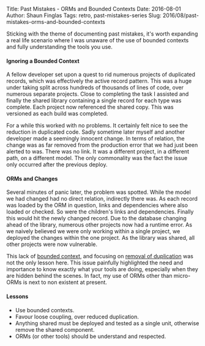 Title: Past Mistakes - ORMs and Bounded Contexts
Date: 2016-08-01
Author: Shaun Finglas
Tags: retro, past-mistakes-series
Slug: 2016/08/past-mistakes-orms-and-bounded-contexts

Sticking with the theme of documenting past mistakes, it's worth
expanding a real life scenario where I was unaware of the use of bounded
contexts and fully understanding the tools you use.

#### Ignoring a Bounded Context

A fellow developer set upon a quest to rid numerous projects of
duplicated records, which was effectively the active record pattern.
This was a huge under taking split across hundreds of thousands of lines
of code, over numerous separate projects. Close to completing the task I
assisted and finally the shared library containing a single record for
each type was complete. Each project now referenced the shared copy.
This was versioned as each build was completed.

For a while this worked with no problems. It certainly felt nice to see
the reduction in duplicated code. Sadly sometime later myself and
another developer made a seemingly innocent change. In terms of
relation, the change was as far removed from the production error that
we had just been alerted to was. There was no link. It was a different
project, in a different path, on a different model. The only commonality
was the fact the issue only occurred after the previous deploy.

#### ORMs and Changes

Several minutes of panic later, the problem was spotted. While the model
we had changed had no direct relation, indirectly there was. As each
record was loaded by the ORM in question, links and dependencies where
also loaded or checked. So were the children's links and dependencies.
Finally this would hit the newly changed record. Due to the database
changing ahead of the library, numerous other projects now had a runtime
error. As we naively believed we were only working within a single
project, we deployed the changes within the one project. As the library
was shared, all other projects were now vulnerable.

This lack of [bounded
context](http://blog.shaunfinglas.co.uk/2016/06/ddd-bounded-contexts.html),
and focusing on [removal of
duplication](http://blog.shaunfinglas.co.uk/2015/06/dry-vs-coupling-in-production-code.html)
was not the only lesson here. This issue painfully highlighted the need
and importance to know exactly what your tools are doing, especially
when they are hidden behind the scenes. In fact, my use of ORMs other
than micro-ORMs is next to non existent at present.

#### Lessons

-   Use bounded contexts.
-   Favour loose coupling, over reduced duplication.
-   Anything shared must be deployed and tested as a single unit,
    otherwise remove the shared component.
-   ORMs (or other tools) should be understand and respected.